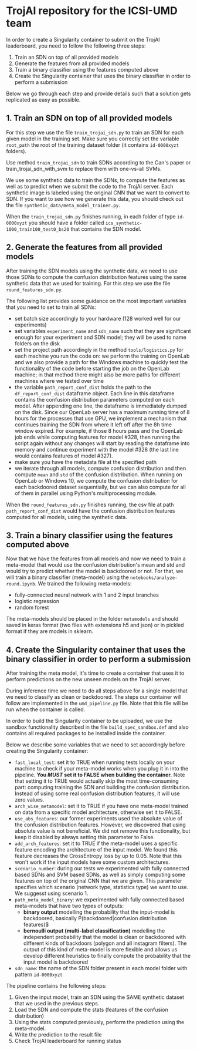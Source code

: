# TrojAI repository for the ICSI-UMD team

In order to create a Singularity container to submit on the TrojAI leaderboard,
you need to follow the following three steps:

1. Train an SDN on top of all provided models
2. Generate the features from all provided models
3. Train a binary classifier using the features computed above
4. Create the Singularity container that uses the binary classifier in order to perform a submission

Below we go through each step and provide details such that a solution gets replicated as easy as possible.

## 1. Train an SDN on top of all provided models
For this step we use the file `train_trojai_sdn.py` to train an SDN for each given model in the training set. Make sure you correctly set the variable `root_path` the root of the training dataset folder (it contains `id-0000xyzt` folders).

Use method `train_trojai_sdn` to train SDNs according to the Can's paper or train_trojai_sdn_with_svm to replace them with one-vs-all SVMs.

We use some synthetic data to train the SDNs, to compute the features as well as to predict when we submit the code to the TrojAI server. Each synthetic image is labeled using the original CNN that we want to convert to SDN. If you want to see how we generate this data, you should check out the file `synthetic_data/meta_model_trainer.py`. 

When the `train_trojai_sdn.py` finishes running, in each folder of type `id-0000xyzt` you should have a folder called `ics_synthetic-1000_train100_test0_bs20` that contains the SDN model.

## 2. Generate the features from all provided models
After training the SDN models using the synthetic data, we need to use those SDNs to compute the confusion distribution features using the same synthetic data that we used for training.  For this step we use the file `round_features_sdn.py`.

The following list provides some guidance on the most important variables that you need to set to train all SDNs:
- set batch size accordingly to your hardware (128 worked well for our experiments)
- set variables `experiment_name` and `sdn_name` such that they are significant enough for your experiment and SDN model; they will be used to name folders on the disk
- set the project path accordingly in the method `tools/logistics.py` for each machine you run the code on: we perform the training on OpenLab and we also provide a path for the Windows machine to quickly test the functionality of the  code before starting the job on the OpenLab machine; in that method there might also be more paths for different machines where we tested over time
- the variable `path_report_conf_dist` holds the path to the `df_report_conf_dist` dataframe object. Each line in this dataframe contains the confusion distribution parameters computed on each model. After appending one line, the dataframe is immediately dumped on the disk. Since our OpenLab server has a maximum running time of 8 hours for the processes that use GPU, we implement a mechanism that continues training the SDN from where it left off after the 8h time window expired. For example, if those 8 hours pass and the OpenLab job ends while computing features for model #328, then running the script again without any changes will start by reading the dataframe into memory and continue experiment with the model #328 (the last line would contains features of model #327). 
- make sure you have the metadata file at the specified path
- we iterate through all models, compute confusion distribution and then compute `mean` and `std` of the confusion distribution. When running on OpenLab or Windows 10, we compute the confusion distribution for each backdoored dataset sequentially, but we can also compute for all of them in parallel using Python's multiprocessing module.

When the `round_features_sdn.py` finishes running, the csv file at path `path_report_conf_dist` would have the confusion distribution features computed for all models, using the synthetic data.

## 3. Train a binary classifier using the features computed above
Now that we have the features from all models and now we need to train a meta-model that would use the confusion distribution's mean and std and would try to predict whether the model is backdoored or not. For that, we will train a binary classifier (meta-model) using the `notebooks/analyze-round.ipynb`. We trained the following meta-models:
- fully-connected neural network with 1 and 2 input branches
- logistic regression
- random forest

The meta-models should be placed in the folder `metamodels` and should saved in keras format (two files with extensions h5 and json) or in pickled format if they are models in sklearn.

## 4. Create the Singularity container that uses the binary classifier in order to perform a submission
After training the meta model, it's time to create a container that uses it to perform predictions on the new unseen models on the TrojAI server.

During inference time we need to do all steps above for a single model that we need to classify as clean or backdoored. The steps our container will follow are implemented in the `umd_pipeline.py` file. Note that this file will be run when the container is called.

In order to build the Singularity container to be uploaded, we use the sandbox functionality described in the file `build_spec_sandbox.def` and also contains all required packages to be installed inside the container.

Below we describe some variables that we need to set accordingly before creating the Singularity container:
- `fast_local_test`: set it to TRUE when running tests locally on your machine to check if your meta-model works when you plug it in into the pipeline. **You _MUST_ set it to FALSE when building the container.** Note that setting it to TRUE would actually skip the most time-consuming part: computing training the SDN and building the confusion distribution. Instead of using some real confusion distribution features, it will use zero values.
- `arch_wise_metamodel`: set it to TRUE if you have one meta-model trained on data from a specific model architecture, otherwise set it to FALSE.
- `use_abs_features`: our former experiments used the absolute value of the confusion distribution features. However, we discovered that using absolute value is not beneficial. We did not remove this functionality, but keep it disabled by always setting this parameter to False.
- `add_arch_features`: set it to TRUE if the meta-model uses a specific feature encoding the architecture of the input model. We found this feature decreases the CrossEntropy loss by up to 0.05. Note that this won't work if the input models have some custom architectures.
- `scenario_number`: during our tests we experimented with fully connected based SDNs and SVM based SDNs, as well as simply computing some features on top of the original CNN that we are given. This parameter specifies which scenario (network type, statistics type) we want to use. We suggesst using scenario 1.
- `path_meta_model_binary`: we experimented with fully connected based meta-models that have two types of outputs:
    - **binary output** modelling the probability that the input-model is backdoored, basically P(backdoored|confusion distribution features)$
    - **bernoulli output (multi-label classification)** modelling the independent probability that the model is clean or backdoored with different kinds of backdoors (polygon and all instagram filters). The output of this kind of meta-model is more flexible and allows us develop different heuristics to finally compute the probability that the input model is backdoored
- `sdn_name`: the name of the SDN folder present in each model folder with pattern `id-0000xyzt`

The pipeline contains the following steps:
1. Given the input model, train an SDN using the SAME synthetic dataset that we used in the previous steps.
2. Load the SDN and compute the stats (features of the confusion distribution)
3. Using the stats computed previously, perform the prediction using the meta-model.
4. Write the prediction to the result file
5. Check TrojAI leaderboard for running status